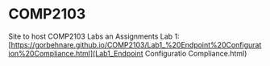 # COMP2103
Site to host COMP2103 Labs an Assignments
Lab 1: [https://gorbehnare.github.io/COMP2103/Lab1_%20Endpoint%20Configuration%20Compliance.html](Lab1_Endpoint Configuratio Compliance.html)
